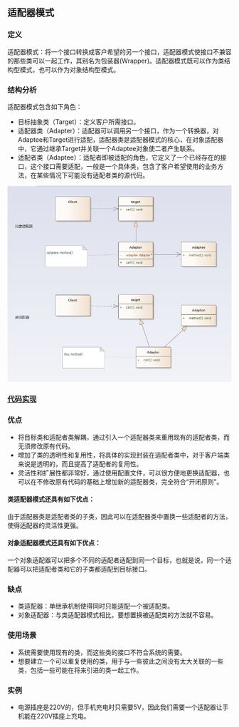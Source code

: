 ## 适配器模式

### 定义
适配器模式：将一个接口转换成客户希望的另一个接口，适配器模式使接口不兼容的那些类可以一起工作，其别名为包装器(Wrapper)。适配器模式既可以作为类结构型模式，也可以作为对象结构型模式。

### 结构分析
适配器模式包含如下角色：
- 目标抽象类（Target）：定义客户所需接口。
- 适配器类（Adapter）：适配器可以调用另一个接口，作为一个转换器，对Adaptee和Target进行适配，适配器类是适配器模式的核心，在对象适配器中，它通过继承Target并关联一个Adaptee对象使二者产生联系。
- 适配者类（Adaptee）：适配者即被适配的角色，它定义了一个已经存在的接口，这个接口需要适配，一般是一个具体类，包含了客户希望使用的业务方法，在某些情况下可能没有适配者类的源代码。

![Adapter](../../images/pattern/Adapter.png)  

### [代码实现](../../code/adapter)

### 优点
- 将目标类和适配者类解耦，通过引入一个适配器类来重用现有的适配者类，而无须修改原有代码。
- 增加了类的透明性和复用性，将具体的实现封装在适配者类中，对于客户端类来说是透明的，而且提高了适配者的复用性。
- 灵活性和扩展性都非常好，通过使用配置文件，可以很方便地更换适配器，也可以在不修改原有代码的基础上增加新的适配器类，完全符合“开闭原则”。

#### 类适配器模式还具有如下优点：
由于适配器类是适配者类的子类，因此可以在适配器类中置换一些适配者的方法，使得适配器的灵活性更强。

#### 对象适配器模式还具有如下优点：
一个对象适配器可以把多个不同的适配者适配到同一个目标，也就是说，同一个适配器可以把适配者类和它的子类都适配到目标接口。

### 缺点
- 类适配器：单继承机制使得同时只能适配一个被适配类。
- 对象适配器：与类适配器模式相比，要想置换被适配类的方法就不容易。

### 使用场景
- 系统需要使用现有的类，而这些类的接口不符合系统的需要。
- 想要建立一个可以重复使用的类，用于与一些彼此之间没有太大关联的一些类，包括一些可能在将来引进的类一起工作。

### 实例
- 电源插座是220V的，但手机充电时只需要5V，因此我们需要一个适配器让手机能在220V插座上充电。
